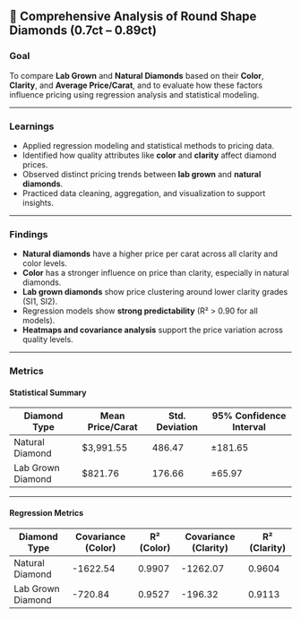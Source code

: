 ## 💎 Comprehensive Analysis of Round Shape Diamonds (0.7ct – 0.89ct)

###  Goal
To compare **Lab Grown** and **Natural Diamonds** based on their **Color**, **Clarity**, and **Average Price/Carat**, and to evaluate how these factors influence pricing using regression analysis and statistical modeling.

---

###  Learnings
- Applied regression modeling and statistical methods to pricing data.
- Identified how quality attributes like **color** and **clarity** affect diamond prices.
- Observed distinct pricing trends between **lab grown** and **natural diamonds**.
- Practiced data cleaning, aggregation, and visualization to support insights.

---

### Findings
- **Natural diamonds** have a higher price per carat across all clarity and color levels.
- **Color** has a stronger influence on price than clarity, especially in natural diamonds.
- **Lab grown diamonds** show price clustering around lower clarity grades (SI1, SI2).
- Regression models show **strong predictability** (R² > 0.90 for all models).
- **Heatmaps and covariance analysis** support the price variation across quality levels.

---

### Metrics

#### Statistical Summary

| Diamond Type     | Mean Price/Carat | Std. Deviation | 95% Confidence Interval |
|------------------|------------------|----------------|--------------------------|
| Natural Diamond  | $3,991.55        | 486.47         | ±181.65                  |
| Lab Grown Diamond| $821.76          | 176.66         | ±65.97                   |

---

####  Regression Metrics

| Diamond Type     | Covariance (Color) | R² (Color) | Covariance (Clarity) | R² (Clarity) |
|------------------|--------------------|------------|-----------------------|--------------|
| Natural Diamond  | -1622.54           | 0.9907     | -1262.07              | 0.9604       |
| Lab Grown Diamond| -720.84            | 0.9527     | -196.32               | 0.9113       |
